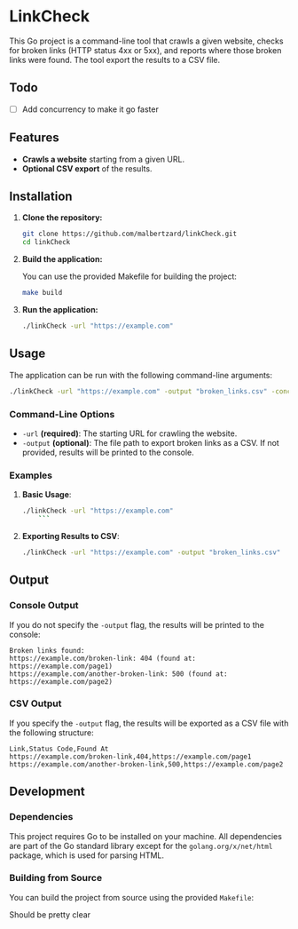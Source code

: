 # LinkCheck

This Go project is a command-line tool that crawls a given website, checks for broken links (HTTP status 4xx or 5xx), and reports where those broken links were found. The tool export the results to a CSV file.

## Todo
-[ ] Add concurrency to make it go faster

## Features

- **Crawls a website** starting from a given URL.
- **Optional CSV export** of the results.

## Installation

1. **Clone the repository:**

   ```bash
   git clone https://github.com/malbertzard/linkCheck.git
   cd linkCheck
   ```

2. **Build the application:**

   You can use the provided Makefile for building the project:

   ```bash
   make build
   ```

3. **Run the application:**

   ```bash
   ./linkCheck -url "https://example.com"
   ```

## Usage

The application can be run with the following command-line arguments:

```bash
./linkCheck -url "https://example.com" -output "broken_links.csv" -concurrency 20
```

### Command-Line Options

- `-url` **(required)**: The starting URL for crawling the website.
- `-output` **(optional)**: The file path to export broken links as a CSV. If not provided, results will be printed to the console.

### Examples

1. **Basic Usage**:
   ```bash
   ./linkCheck -url "https://example.com"
	   ```

2. **Exporting Results to CSV**:
   ```bash
   ./linkCheck -url "https://example.com" -output "broken_links.csv"
   ```

## Output

### Console Output

If you do not specify the `-output` flag, the results will be printed to the console:

```plaintext
Broken links found:
https://example.com/broken-link: 404 (found at: https://example.com/page1)
https://example.com/another-broken-link: 500 (found at: https://example.com/page2)
```

### CSV Output

If you specify the `-output` flag, the results will be exported as a CSV file with the following structure:

```csv
Link,Status Code,Found At
https://example.com/broken-link,404,https://example.com/page1
https://example.com/another-broken-link,500,https://example.com/page2
```

## Development

### Dependencies

This project requires Go to be installed on your machine. All dependencies are part of the Go standard library except for the `golang.org/x/net/html` package, which is used for parsing HTML.

### Building from Source

You can build the project from source using the provided `Makefile`:

Should be pretty clear
